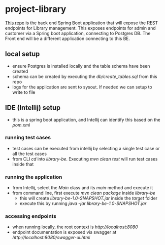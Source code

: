 # project-library
[This repo](https://github.com/paromita-d/project-library.git) is the back end Spring Boot application that will expose the REST endpoints for Library management.
This exposes endpoints for admin and customer via a Spring boot application, connecting to Postgres DB.
The Front end will be a different application connecting to this BE.

## local setup
- ensure Postgres is installed locally and the table schema have been created
- schema can be created by executing the _db/create_tables.sql_ from this repo
- logs for the application are sent to sysout. If needed we can setup to write to file

## IDE (Intellij) setup
- this is a spring boot application, and Intellij can identify this based on the _pom.xml_

### running test cases
- test cases can be executed from intellij by selecting a single test case or all the test cases
- from CLI _cd_ into _library-be_. Executing _mvn clean test_ will run test cases inside that

### running the application
- from Intellij, select the _Main_ class and its _main_ method and execute it
- from command line, first execute _mvn clean package_ inside _library-be_
    - this will create _library-be-1.0-SNAPSHOT.jar_ inside the _target_ folder
    - execute this by running _java -jar library-be-1.0-SNAPSHOT.jar_

### accessing endpoints
- when running locally, the root context is _http://localhost:8080_
- endpoint documentation is exposed via swagger at _http://localhost:8080/swagger-ui.html_